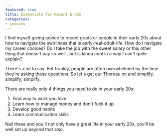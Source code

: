 ```yaml
---
featured: true
title: Essentials for Recent Grads
categories:
- Lessons
---
```

I find myself giving advice to recent grads or people in their early 20s about how to navigate the swirliness that is early-real-adult-life. How do I navigate my career choices? Do I take the job with the sweet salary or this other thing that doesn't pay so well...but is kinda cool in a way I can't quite explain?

There's a lot to say. But frankly, people are often overwhelmed by the time they're asking these questions. So let's get our Thoreau on and simplify, simplify, simplify.

There are really only 4 things you need to do in your early 20s:

1. Find way to work you love
1. Learn how to manage money and don't fuck it up
1. Develop good habits
1. Learn communication skills

Nail these and you'll not only have a great life in your early 20s, you'll be well set up beyond that also.